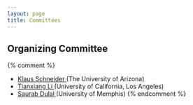 ```yaml
---
layout: page
title: Committees
---
```


## Organizing Committee

{% comment %}
- [ Klaus Schneider ](mailto:klaus@cs.arizona.edu)(The University of Arizona)   
- [ Tianxiang Li ](mailto:tianxiang@cs.ucla.edu) (University of California, Los Angeles)   
- [ Saurab Dulal ](mailto:sdulal@memphis.edu) (University of Memphis)
{% endcomment %}
